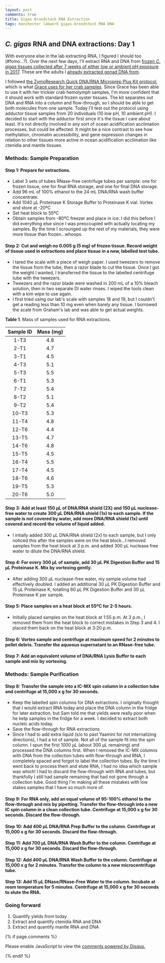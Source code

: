 ```yaml
---
layout: post
comments: true
title: Gigas Broodstock RNA Extraction
tags: manchester labwork gigas-broodstock RNA DNA
---
```


## *C. gigas* RNA and DNA extractions: Day 1

With everyone else in the lab extracting RNA, I figured I should too (#fomo...?). Over the next few days, I'll extract RNA and DNA from [frozen *C. gigas* tissues collected after 7 weeks of either low or ambient pH exposure in 2017](https://github.com/RobertsLab/project-oyster-oa/blob/master/data/Manchester/2017-Adult-Gigas-Tissue-Sampling/20170408-GigasTissueSamplingInformation.xlsx). These are the adults I [already extracted gonad DNA from](https://yaaminiv.github.io/Gigas-Broodstock-DNA-Extraction-Part9/). 

I followed [the ZymoResearch Quick DNA/RNA Microprep Plus Kit protocol](https://github.com/RobertsLab/resources/blob/master/protocols/Commercial_Protocols/ZymoResearch_quick-dna-rna_microprep_plus_kit_20190411.pdf), which is what [Grace uses for her crab samples](https://grace-ac.github.io/extract-RNA/). Since Grace has been able to use it with her trickier crab hemolymph samples, I'm more confident that it should work with standard frozen oyster tissues. The kit separates out DNA and RNA into a column and flow-through, so I should be able to get both molecules from one sample. Today I'll test out the protocol using adductor tissue samples from 20 individuals (10 low pH, 10 ambient pH). I decided to start with the adductor first since it's the tissue I care about least. It's not directly involved in any sort of ocean acidification acclimation processes, but could be affected. It might be a nice contrast to see how methylation, chromatin accessibility, and gene expression changes in relation to other tissues more active in ocean acidification acclimation like ctenidia and mantle tissues.

### Methods: Sample Preparation

#### Step 1: Prepare for extractions.

- Label 3 sets of tubes RNase-free centrifuge tubes per sample: one for frozen tissue, one for final RNA storage, and one for final DNA storage.
- Add 96 mL of 100% ethanol to the 24 mL DNA/RNA wash buffer concentrate. 
- Add 1040 µL Proteinase K Storage Buffer to Proteinase K vial. Vortex and store at -20ºC
- Set heat block to 55ºC
- Obtain samples from -80ºC freezer and place in ice: I did this before I did everything else since I was preoccupied with actually locating my samples. By the time I scrounged up the rest of my materials, they were more tissue than frozen...whoops. 

#### Step 2: Cut and weigh no 0.005 g (5 mg) of frozen tissue. Record weight of tissue used in extractions and place tissue in a new, labelled test tube.

- I tared the scale with a piece of weigh paper. I used tweezers to remove the tissue from the tube, then a razor blade to cut the tissue. Once I got the weight I wanted, I transferred the tissue to the labelled centrifuge tube with the tweezers.
- Tweezers and the razor blade were washed in 200 mL of a 10% bleach solution, then in two separate DI water rinses. I wiped the tools clean with a kim wipe to use again.
- I first tried using our lab's scale with samples 18 and 19, but I couldn't get a reading less than 10 mg even when barely any tissue. I borrowed the scale from Graham's lab and was able to get actual weights.

**Table 1**. Mass of samples used for RNA extractions.

| **Sample ID** | **Mass (mg)** |
|:-------------:|:-------------:|
|      1-T3     |       4.8     |
|      2-T1     |       4.7     |
|      3-T1     |       4.5     |
|      4-T3     |       5.1     |
|      5-T3     |       5.5     |
|      6-T1     |       5.3     |
|      7-T2     |       5.4     |
|      8-T2     |       5.1     |
|      9-T2     |       5.4     |
|     10-T3     |       5.3     |
|     11-T4     |       4.8     |
|     12-T6     |       4.4     |
|     13-T5     |       4.7     |
|     14-T6     |       4.8     |
|     15-T5     |       4.5     |
|     16-T4     |       5.5     |
|     17-T4     |       4.5     |
|     18-T6     |       4.6     |
|     19-T5     |       5.3     |
|     20-T6     |       5.0     |

#### Step 3: Add at least 150 µL of DNA/RNA shield (2X) and 150 µL nuclease-free water to create 300 µL DNA/RNA shield (1x) to each sample. If the sample is not covered by water, add more DNA/RNA shield (1x) until covered and record the volume of liquid added.

- I intially added 300 µL DNA/RNA shield (2x) to each sample, but I only noticed this after the samples were on the heat block...I removed samples from the heat block at 3 p.m. and added 300 µL nuclease free water to dilute the DNA/RNA shield.

#### Step 4: For every 300 µL of sample, add 30 µL PK Digestion Buffer and 15 µL Proteinase K. Mix by vortexing gently.

- After adding 300 µL nuclease-free water, my sample volume had effectively doubled. I added an additional 30 µL PK Digestion Buffer and 15 µL Proteinase K, totalling 60 µL PK Digestion Buffer and 30 µL Proteinase K per sample.

#### Step 5: Place samples on a heat block at 55ºC for 2-5 hours.

- Initially placed samples on the heat block at 1:55 p.m. At 3 p.m., I removed them from the heat block to correct mistakes in Step 3 and 4. I placed them back on the heat block at 3:20 p.m.

#### Step 6: Vortex sample and centrifuge at maximum speed for 2 minutes to pellet debris. Transfer the aqueous supernatant to an RNase-free tube.

#### Step 7: Add an equivalent volume of DNA/RNA Lysis Buffer to each sample and mix by vortexing.

### Methods: Sample Purification

#### Step 8: Transfer the sample into a IC-MX spin column in a collection tube and centrifuge at 15,000 x g for 30 seconds. 

- Keep the labelled spin columns for DNA extractions. I originally thought that I would extract RNA today and place the DNA column in the fridge for later extraction, but Sam told me that yields were really poor when he ketp samples in the fridge for a week. I decided to extract both nucleic acids today.
- Save the flow-through for RNA extractions
- Since I had to add extra liquid (s/o to past Yaamini for not internalizing directions), I had a lot of sample. Not all of the sample fit into the spin column. I spun the first 1000 µL (about 300 µL remaining) and processed the DNA columns first. When I removed the IC-MX columns with DNA from the collection tubes with flow-through and RNA, I completely spaced and forgot to label the collection tubes. By the time I went back to process them and elute RNA, I had no idea which sample was which! I had to discard the flow-through with RNA and tubes, but thankfully I still had sample remaining that had not gone through a collection tube. Good thing I'm making all these mistakes with low stakes samples that I have so much more of.

#### Step 9: For RNA only, add an equal volume of 95-100% ethanol to the flow-through and mix by pipetting. Transfer the flow-through into a new IC spin column in a clean collection tube. Centrifuge at 15,000 x g for 30 seconds. Discard the flow-through.

#### Step 10: Add 400 µL DNA/RNA Prep Buffer to the column. Centrifuge at 15,000 x g for 30 seconds. Discard the flow-through.

#### Step 11: Add 700 µL DNA/RNA Wash Buffer to the column. Centrifuge at 15,000 x g for 30 seconds. Discard the flow-through.

#### Step 12: Add 400 µL DNA/RNA Wash Buffer to the column. Centrifuge at 15,000 x g for 2 minutes. Transfer the column to a new microcentrifuge tube.

#### Step 13: Add 15 µL DNase/RNase-Free Water to the column. Incubate at room temperature for 5 minutes. Centrifuge at 15,000 x g for 30 seconds to elute the RNA.

### Going forward

1. Quantify yields from today
1. Extract and quantify ctenidia RNA and DNA 
2. Extract and quantify mantle RNA and DNA

{% if page.comments %}

<div id="disqus_thread"></div>
<script>

/**
*  RECOMMENDED CONFIGURATION VARIABLES: EDIT AND UNCOMMENT THE SECTION BELOW TO INSERT DYNAMIC VALUES FROM YOUR PLATFORM OR CMS.
*  LEARN WHY DEFINING THESE VARIABLES IS IMPORTANT: https://disqus.com/admin/universalcode/#configuration-variables*/
/*
var disqus_config = function () {
this.page.url = PAGE_URL;  // Replace PAGE_URL with your page's canonical URL variable
this.page.identifier = PAGE_IDENTIFIER; // Replace PAGE_IDENTIFIER with your page's unique identifier variable
};
*/
(function() { // DON'T EDIT BELOW THIS LINE
var d = document, s = d.createElement('script');
s.src = 'https://the-responsible-grad-student.disqus.com/embed.js';
s.setAttribute('data-timestamp', +new Date());
(d.head || d.body).appendChild(s);
})();
</script>
<noscript>Please enable JavaScript to view the <a href="https://disqus.com/?ref_noscript">comments powered by Disqus.</a></noscript>

{% endif %}

<script id="dsq-count-scr" src="//the-responsible-grad-student.disqus.com/count.js" async></script>
